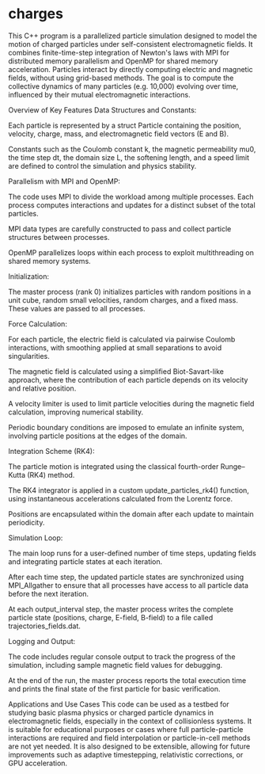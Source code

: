 # charges
This C++ program is a parallelized particle simulation designed to model the motion of charged particles under self-consistent electromagnetic fields. It combines finite-time-step integration of Newton's laws with MPI for distributed memory parallelism and OpenMP for shared memory acceleration. Particles interact by directly computing electric and magnetic fields, without using grid-based methods. The goal is to compute the collective dynamics of many particles (e.g. 10,000) evolving over time, influenced by their mutual electromagnetic interactions.

Overview of Key Features
Data Structures and Constants:

Each particle is represented by a struct Particle containing the position, velocity, charge, mass, and electromagnetic field vectors (E and B).

Constants such as the Coulomb constant k, the magnetic permeability mu0, the time step dt, the domain size L, the softening length, and a speed limit are defined to control the simulation and physics stability.

Parallelism with MPI and OpenMP:

The code uses MPI to divide the workload among multiple processes. Each process computes interactions and updates for a distinct subset of the total particles.

MPI data types are carefully constructed to pass and collect particle structures between processes.

OpenMP parallelizes loops within each process to exploit multithreading on shared memory systems.

Initialization:

The master process (rank 0) initializes particles with random positions in a unit cube, random small velocities, random charges, and a fixed mass. These values ​​are passed to all processes.

Force Calculation:

For each particle, the electric field is calculated via pairwise Coulomb interactions, with smoothing applied at small separations to avoid singularities.

The magnetic field is calculated using a simplified Biot-Savart-like approach, where the contribution of each particle depends on its velocity and relative position.

A velocity limiter is used to limit particle velocities during the magnetic field calculation, improving numerical stability.

Periodic boundary conditions are imposed to emulate an infinite system, involving particle positions at the edges of the domain.

Integration Scheme (RK4):

The particle motion is integrated using the classical fourth-order Runge–Kutta (RK4) method.

The RK4 integrator is applied in a custom update_particles_rk4() function, using instantaneous accelerations calculated from the Lorentz force.

Positions are encapsulated within the domain after each update to maintain periodicity.

Simulation Loop:

The main loop runs for a user-defined number of time steps, updating fields and integrating particle states at each iteration.

After each time step, the updated particle states are synchronized using MPI_Allgather to ensure that all processes have access to all particle data before the next iteration.

At each output_interval step, the master process writes the complete particle state (positions, charge, E-field, B-field) to a file called trajectories_fields.dat.

Logging and Output:

The code includes regular console output to track the progress of the simulation, including sample magnetic field values ​​for debugging.

At the end of the run, the master process reports the total execution time and prints the final state of the first particle for basic verification.

Applications and Use Cases
This code can be used as a testbed for studying basic plasma physics or charged particle dynamics in electromagnetic fields, especially in the context of collisionless systems. It is suitable for educational purposes or cases where full particle-particle interactions are required and field interpolation or particle-in-cell methods are not yet needed. It is also designed to be extensible, allowing for future improvements such as adaptive timestepping, relativistic corrections, or GPU acceleration.
